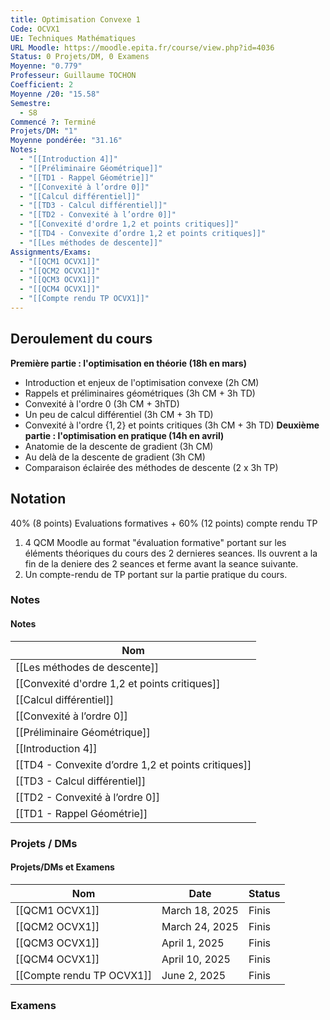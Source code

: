 ```yaml
---
title: Optimisation Convexe 1
Code: OCVX1
UE: Techniques Mathématiques
URL Moodle: https://moodle.epita.fr/course/view.php?id=4036
Status: 0 Projets/DM, 0 Examens
Moyenne: "0.779"
Professeur: Guillaume TOCHON
Coefficient: 2
Moyenne /20: "15.58"
Semestre:
  - S8
Commencé ?: Terminé
Projets/DM: "1"
Moyenne pondérée: "31.16"
Notes:
  - "[[Introduction 4]]"
  - "[[Préliminaire Géométrique]]"
  - "[[TD1 - Rappel Géométrie]]"
  - "[[Convexité à l’ordre 0]]"
  - "[[Calcul différentiel]]"
  - "[[TD3 - Calcul différentiel]]"
  - "[[TD2 - Convexité à l’ordre 0]]"
  - "[[Convexité d'ordre 1,2 et points critiques]]"
  - "[[TD4 - Convexite d’ordre 1,2 et points critiques]]"
  - "[[Les méthodes de descente]]"
Assignments/Exams:
  - "[[QCM1 OCVX1]]"
  - "[[QCM2 OCVX1]]"
  - "[[QCM3 OCVX1]]"
  - "[[QCM4 OCVX1]]"
  - "[[Compte rendu TP OCVX1]]"
---
```

## Deroulement du cours
**Première partie : l'optimisation en théorie (18h en mars)**
- Introduction et enjeux de l'optimisation convexe (2h CM)
- Rappels et préliminaires géométriques (3h CM + 3h TD)
- Convexité à l'ordre $0$ (3h CM + 3hTD)
- Un peu de calcul différentiel (3h CM + 3h TD)
- Convexité à l'ordre $\{1,2\}$ et points critiques (3h CM + 3h TD)
**Deuxième partie : l'optimisation en pratique (14h en avril)**
- Anatomie de la descente de gradient (3h CM)
- Au delà de la descente de gradient (3h CM)
- Comparaison éclairée des méthodes de descente (2 x 3h TP)
## Notation
40% (8 points) Evaluations formatives + 60% (12 points) compte rendu TP
1. 4 QCM Moodle au format "évaluation formative" portant sur les éléments théoriques du cours des 2 dernieres seances. Ils ouvrent a la fin de la deniere des 2 seances et ferme avant la seance suivante.
2. Un compte-rendu de TP portant sur la partie pratique du cours.
  
### Notes
#### Notes
|Nom|
|---|
|[[Les méthodes de descente]]|
|[[Convexité d'ordre 1,2 et points critiques]]|
|[[Calcul différentiel]]|
|[[Convexité à l’ordre 0]]|
|[[Préliminaire Géométrique]]|
|[[Introduction 4]]|
|[[TD4 - Convexite d’ordre 1,2 et points critiques]]|
|[[TD3 - Calcul différentiel]]|
|[[TD2 - Convexité à l’ordre 0]]|
|[[TD1 - Rappel Géométrie]]|
  
  
  
### Projets / DMs
#### Projets/DMs et Examens
|Nom|Date|Status|
|---|---|---|
|[[QCM1 OCVX1]]|March 18, 2025|Finis|
|[[QCM2 OCVX1]]|March 24, 2025|Finis|
|[[QCM3 OCVX1]]|April 1, 2025|Finis|
|[[QCM4 OCVX1]]|April 10, 2025|Finis|
|[[Compte rendu TP OCVX1]]|June 2, 2025|Finis|
  
  
  
### Examens